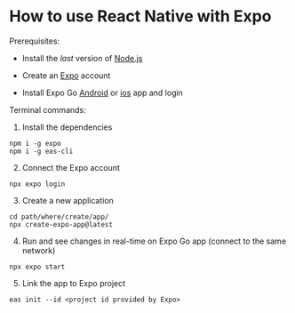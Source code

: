 # **How to use React Native with Expo**

Prerequisites:

- Install the *last* version of [Node.js](https://nodejs.org/)

- Create an [Expo](https://expo.dev/) account

- Install Expo Go [Android](https://play.google.com/store/apps/details?id=host.exp.exponent) or [ios](https://apps.apple.com/it/app/expo-go/id982107779) app and login

Terminal commands:

1. Install the dependencies
```
npm i -g expo
npm i -g eas-cli
```

2. Connect the Expo account
```
npx expo login
```

3. Create a new application
```
cd path/where/create/app/
npx create-expo-app@latest
```

4. Run and see changes in real-time on Expo Go app (connect to the same network)
```
npx expo start
```

5. Link the app to Expo project
```
eas init --id <project id provided by Expo>
```